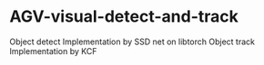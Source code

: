 # AGV-visual-detect-and-track
Object detect Implementation by SSD net on libtorch
Object track Implementation by KCF
